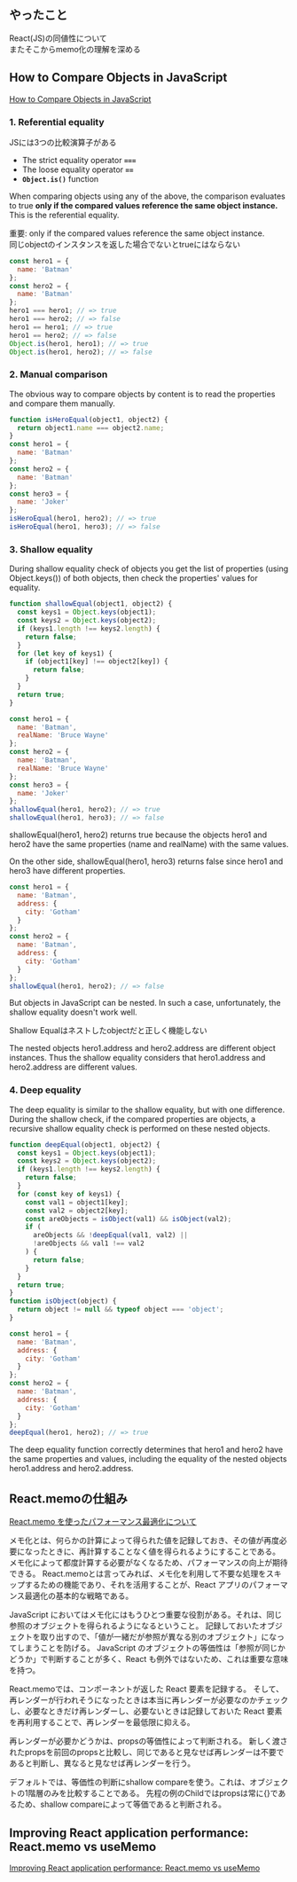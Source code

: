 ## やったこと
React(JS)の同値性について  
またそこからmemo化の理解を深める  

## How to Compare Objects in JavaScript
[How to Compare Objects in JavaScript](https://dmitripavlutin.com/how-to-compare-objects-in-javascript/)  

### 1. Referential equality
JSには3つの比較演算子がある  
- The strict equality operator **`===`**
- The loose equality operator **`==`**
- **`Object.is()`** function

When comparing objects using any of the above, the comparison evaluates to true **only if the compared values reference the same object instance.** This is the referential equality.  

重要: only if the compared values reference the same object instance.  
同じobjectのインスタンスを返した場合でないとtrueにはならない

```js
const hero1 = {
  name: 'Batman'
};
const hero2 = {
  name: 'Batman'
};
hero1 === hero1; // => true
hero1 === hero2; // => false
hero1 == hero1; // => true
hero1 == hero2; // => false
Object.is(hero1, hero1); // => true
Object.is(hero1, hero2); // => false
```

### 2. Manual comparison
The obvious way to compare objects by content is to read the properties and compare them manually.

```js
function isHeroEqual(object1, object2) {
  return object1.name === object2.name;
}
const hero1 = {
  name: 'Batman'
};
const hero2 = {
  name: 'Batman'
};
const hero3 = {
  name: 'Joker'
};
isHeroEqual(hero1, hero2); // => true
isHeroEqual(hero1, hero3); // => false
```

### 3. Shallow equality
During shallow equality check of objects you get the list of properties (using Object.keys()) of both objects, then check the properties' values for equality.  

```js
function shallowEqual(object1, object2) {
  const keys1 = Object.keys(object1);
  const keys2 = Object.keys(object2);
  if (keys1.length !== keys2.length) {
    return false;
  }
  for (let key of keys1) {
    if (object1[key] !== object2[key]) {
      return false;
    }
  }
  return true;
}
```

```js
const hero1 = {
  name: 'Batman',
  realName: 'Bruce Wayne'
};
const hero2 = {
  name: 'Batman',
  realName: 'Bruce Wayne'
};
const hero3 = {
  name: 'Joker'
};
shallowEqual(hero1, hero2); // => true
shallowEqual(hero1, hero3); // => false
```

shallowEqual(hero1, hero2) returns true because the objects hero1 and hero2 have the same properties (name and realName) with the same values.

On the other side, shallowEqual(hero1, hero3) returns false since hero1 and hero3 have different properties.  

```js
const hero1 = {
  name: 'Batman',
  address: {
    city: 'Gotham'
  }
};
const hero2 = {
  name: 'Batman',
  address: {
    city: 'Gotham'
  }
};
shallowEqual(hero1, hero2); // => false
```

But objects in JavaScript can be nested. In such a case, unfortunately, the shallow equality doesn't work well.

Shallow Equalはネストしたobjectだと正しく機能しない  

The nested objects hero1.address and hero2.address are different object instances. Thus the shallow equality considers that hero1.address and hero2.address are different values.  

### 4. Deep equality
The deep equality is similar to the shallow equality, but with one difference. During the shallow check, if the compared properties are objects, a recursive shallow equality check is performed on these nested objects.  

```js
function deepEqual(object1, object2) {
  const keys1 = Object.keys(object1);
  const keys2 = Object.keys(object2);
  if (keys1.length !== keys2.length) {
    return false;
  }
  for (const key of keys1) {
    const val1 = object1[key];
    const val2 = object2[key];
    const areObjects = isObject(val1) && isObject(val2);
    if (
      areObjects && !deepEqual(val1, val2) ||
      !areObjects && val1 !== val2
    ) {
      return false;
    }
  }
  return true;
}
function isObject(object) {
  return object != null && typeof object === 'object';
}
```

```js
const hero1 = {
  name: 'Batman',
  address: {
    city: 'Gotham'
  }
};
const hero2 = {
  name: 'Batman',
  address: {
    city: 'Gotham'
  }
};
deepEqual(hero1, hero2); // => true
```
The deep equality function correctly determines that hero1 and hero2 have the same properties and values, including the equality of the nested objects hero1.address and hero2.address.  

## React.memoの仕組み
[React.memo を使ったパフォーマンス最適化について](https://numb86-tech.hatenablog.com/entry/2019/12/20/222412)  

メモ化とは、何らかの計算によって得られた値を記録しておき、その値が再度必要になったときに、再計算することなく値を得られるようにすることである。
メモ化によって都度計算する必要がなくなるため、パフォーマンスの向上が期待できる。
React.memoとは言ってみれば、メモ化を利用して不要な処理をスキップするための機能であり、それを活用することが、React アプリのパフォーマンス最適化の基本的な戦略である。  

JavaScript においてはメモ化にはもうひとつ重要な役割がある。それは、同じ参照のオブジェクトを得られるようになるということ。
記録しておいたオブジェクトを取り出すので、「値が一緒だが参照が異なる別のオブジェクト」になってしまうことを防げる。
JavaScript のオブジェクトの等価性は「参照が同じかどうか」で判断することが多く、React も例外ではないため、これは重要な意味を持つ。  

React.memoでは、コンポーネントが返した React 要素を記録する。
そして、再レンダーが行われそうになったときは本当に再レンダーが必要なのかチェックし、必要なときだけ再レンダーし、必要ないときは記録しておいた React 要素を再利用することで、再レンダーを最低限に抑える。

再レンダーが必要かどうかは、propsの等価性によって判断される。
新しく渡されたpropsを前回のpropsと比較し、同じであると見なせば再レンダーは不要であると判断し、異なると見なせば再レンダーを行う。  

デフォルトでは、等価性の判断にshallow compareを使う。これは、オブジェクトの1階層のみを比較することである。
先程の例のChildではpropsは常に{}であるため、shallow compareによって等価であると判断される。  

## Improving React application performance: React.memo vs useMemo
[Improving React application performance: React.memo vs useMemo](https://blog.openreplay.com/improving-react-application-performance-react-memo-vs-usememo)  




















